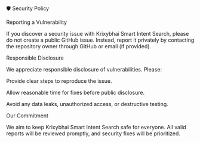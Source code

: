 🛡️ Security Policy

Reporting a Vulnerability

If you discover a security issue with Krixybhai Smart Intent Search, please do not create a public GitHub issue.
Instead, report it privately by contacting the repository owner through GitHub or email (if provided).

Responsible Disclosure

We appreciate responsible disclosure of vulnerabilities.
Please:

Provide clear steps to reproduce the issue.

Allow reasonable time for fixes before public disclosure.

Avoid any data leaks, unauthorized access, or destructive testing.


Our Commitment

We aim to keep Krixybhai Smart Intent Search safe for everyone.
All valid reports will be reviewed promptly, and security fixes will be prioritized.
